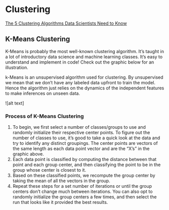 # Clustering
[The 5 Clustering Algorithms Data Scientists Need to Know](https://towardsdatascience.com/the-5-clustering-algorithms-data-scientists-need-to-know-a36d136ef68)

## K-Means Clustering
K-Means is probably the most well-known clustering algorithm. It’s taught in a lot of introductory data science and machine learning classes. It’s easy to understand and implement in code! Check out the graphic below for an illustration.

k-Means is an unsupervised algorithm used for clustering. By unsupervised we mean that we don’t have any labeled data upfront to train the model. Hence the algorithm just relies on the dynamics of the independent features to make inferences on unseen data.

![alt text]

### Process of K-Means Clustering
1. To begin, we first select a number of classes/groups to use and randomly initialize their respective center points. To figure out the number of classes to use, it’s good to take a quick look at the data and try to identify any distinct groupings. The center points are vectors of the same length as each data point vector and are the “X’s” in the graphic above.
2. Each data point is classified by computing the distance between that point and each group center, and then classifying the point to be in the group whose center is closest to it.
3. Based on these classified points, we recompute the group center by taking the mean of all the vectors in the group.
4. Repeat these steps for a set number of iterations or until the group centers don’t change much between iterations. You can also opt to randomly initialize the group centers a few times, and then select the run that looks like it provided the best results.
